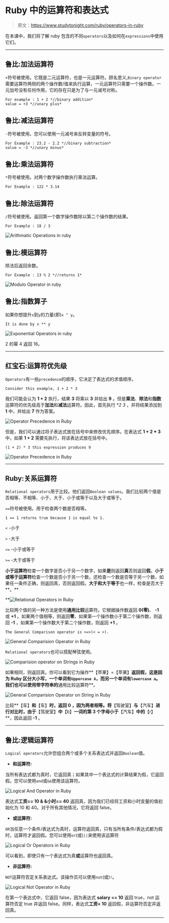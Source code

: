 # Ruby 中的运算符和表达式

> 原文：<https://www.studytonight.com/ruby/operators-in-ruby>

在本课中，我们将了解 ruby 包含的不同`operators`以及如何在`expressions`中使用它们。

* * *

## 鲁比:加法运算符

`+`符号被使用。它既是二元运算符，也是一元运算符。顾名思义,`Binary operator`需要运算符两侧的两个操作数/值来执行运算，一元运算符只需要一个操作数。一元加号没有任何作用，它的存在只是为了与一元减号对称。

```
For example : 1 + 2 *//binary addition*
value = +3 *//unary plus*

```

## 鲁比:减法运算符

`-`符号被使用。您可以使用一元减号来反转变量的符号。

```
For Example : 23.2 - 2.2 *//binary subtraction*
value = -3 *//unary minus*

```

## 鲁比:乘法运算符

`*`符号被使用。对两个数字操作数执行乘法运算。

```
For Example : 122 * 3.14
```

## 鲁比:除法运算符

`/`符号被使用。返回第一个数字操作数除以第二个操作数的结果。

```
For Example : 18 / 3
```

![Arithmatic Operations in ruby](img/bdce986c0bd39aaab6af41b255557143.png)

## 鲁比:模运算符

除法后返回余数。

```
For Example : 13 % 2 *//returns 1*
```

![Modulo Operator in ruby](img/080ba637344d16acc6d225989c6300ed.png)

## 鲁比:指数算子

如果你想提升`x`到`y`的力量(即)`x ^ y`。

```
It is done by x ** y
```

![Exponential Operators in ruby](img/f907f426937efc75ec3f1fe030688f15.png)

2 的幂 4 返回 16。

* * *

## 红宝石:运算符优先级

`Operators`有一些`precedence`的顺序，它决定了表达式的求值顺序。

```
Consider this example, 1 + 2 * 3
```

我们可能会认为 **1 + 2** 执行，结果 **3** 将乘以 **3** 并给出 **9** 。但是**乘法**、**除法**和**指数**运算符的优先级高于**加法**和**减法**运算符。因此，首先执行 **2 *3** ，并将结果添加到 **1** 中，并给出 **7** 作为答案。

![Operator Precedence in Ruby](img/7acee3e9f4cc3dd5a474fff8a7f8a1c8.png)

但是，我们可以通过将子表达式放在括号中来修改优先顺序。在表达式 **1 + 2 * 3** 中，如果 **1 + 2** 需要先执行，将该表达式放在括号中。

```
(1 + 2) * 3 this expression produces 9
```

![Operator Precedence in Ruby](img/19f79d1498aa9fd68bb8f2ca9c9af1a8.png)

* * *

## Ruby:关系运算符

`Relational operators`用于比较。他们返回`Boolean values`。我们比较两个值是否相等、不相等、小于、大于、小于或等于以及大于或等于。

`==`符号被使用。用于检查两个数是否相等。

```
1 == 1 returns true because 1 is equal to 1.
```

`<` -小于

`>` -大于

`<=` -小于或等于

`>=` -大于或等于

**小于运算符**检查一个数字是否小于另一个数字，如果**是**则返回**真**否则返回**假**。**小于或等于运算符**检查一个数是否小于另一个数，还检查一个数是否等于另一个数，如果任一条件正确，则返回真，否则返回假。**大于和大于等于**也一样，检查是否大于**。**

 **![Relational Operators in Ruby](img/7bf2ce1ab802610e76cce2d4b37b2036.png)

比较两个值的另一种方法是使用**通用比较**运算符。它根据操作数返回 **0(零)**、 **-1** 或 **+1** 。如果两个值相等，则返回**零**，如果第一个操作数小于第二个操作数，则返回 **-1** ，如果第一个操作数大于第二个操作数，则返回 **+1** 。

```
The General Comparison operator is <=>(< = >).
```

![General Comparision Operator in Ruby](img/57f63537cf71ae95b1a2cd87e7cd4c8b.png)

`Relational operators`也可以搭配琴弦使用。

![Comparision operator on Strings in Ruby](img/5ae6f088274f6064073c2908b0e20285.png)

如果相同，则返回真。你可以看到它为操作**【苹果】=【苹果】**返回假，这是因为 Ruby 区分大小写，一个单词有`Uppercase A`，而另一个单词有`lowercase a`。我们也可以使用带字符串的**通用比较运算符**。

![General Comparision Operator on String in Ruby](img/5cf40136ac7dab99728115a5b8a0792c.png)

比较**【车】**和**【车】**时，返回 **0** ，因为两者相等。将**【驾驶室】**与**【汽车】**进行对比时，由于**【驾驶室】**中**【b】**一词的第 3 个字母小于**【汽车】**中的**【r】**，因此返回 **-1** 。

* * *

## 鲁比:逻辑运算符

`Logical operators`允许您组合两个或多个关系表达式并返回`Boolean`值。

*   **和运算符:**

当所有表达式都为真时，它返回真；如果其中一个表达式的计算结果为假，它返回假。您可以使用`and`或`&&`使用该运算符。

![Logical And Operator in Ruby](img/36134c58ae3d7d43dedcd05df9a8ad60.png)

表达式**工资== 10 & &小时== 40** 返回真，因为我们已经将工资和小时变量的值初始化为 10 和 40。对于所有其他情况，它将返回 false。

*   **或运算符:**

`OR`当任意一个条件/表达式为真时，运算符返回真，只有当所有条件/表达式都为假时，运算符才返回假。您可以使用`or`(或)`||`来使用该运算符

![Logical Or Operators in Ruby](img/0e702ce5f9ecda8299b03b72eb6fce1b.png)

可以看到，即使只有一个表达式为真**或**运算符也返回真。

*   **非运算符:**

`NOT`运算符否定关系表达式。该操作员可以使用`not`(或)`!`。

![Logical Not Operator in Ruby](img/640a6e464cd1ca92fd2b89e34d91cc61.png)

在第一个表达式中，它返回 false，因为表达式 **salary == 10** 返回 true，not 运算符否定 true 并返回 false。同样，表达式**工资< 10** 返回假，非运算符否定并返回真。

* * ***